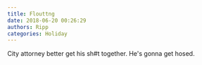 ```yaml
---
title: Flouttng
date: 2018-06-20 00:26:29
authors: Ripp
categories: Holiday
---
```


 City attorney better get his sh#t together. He's gonna get hosed.